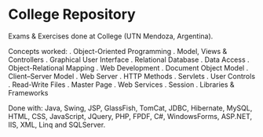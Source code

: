 # College Repository

Exams & Exercises done at College (UTN Mendoza, Argentina).

Concepts worked:
. Object-Oriented Programming
. Model, Views & Controllers
. Graphical User Interface
. Relational Database
. Data Access
. Object-Relational Mapping
. Web Development
. Document Object Model
. Client–Server Model
. Web Server
. HTTP Methods
. Servlets
. User Controls
. Read-Write Files
. Master Page
. Web Services
. Session
. Libraries & Frameworks

Done with:
Java, Swing, JSP, GlassFish, TomCat, JDBC, Hibernate, MySQL, HTML, CSS, JavaScript, JQuery, PHP, FPDF, C#, WindowsForms, ASP.NET, IIS, XML, Linq and SQLServer.
